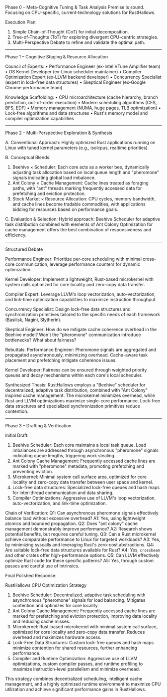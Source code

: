 Phase 0 – Meta-Cognitive Tuning & Task Analysis
Premise is sound. Focusing on CPU-specific, current-technology solutions for RustHallows.

Execution Plan:
1. Simple Chain-of-Thought (CoT) for initial decomposition.
2. Tree-of-Thoughts (ToT) for exploring divergent CPU-centric strategies.
3. Multi-Perspective Debate to refine and validate the optimal path.

--------------------------------------------------------------------

Phase 1 – Cognitive Staging & Resource Allocation

Council of Experts:
•  Performance Engineer (ex-Intel VTune Amplifier team)
•  OS Kernel Developer (ex-Linux scheduler maintainer)
•  Compiler Optimization Expert (ex-LLVM backend developer)
•  Concurrency Specialist (expert in lock-free data structures)
•  Skeptical Engineer (ex-Google Chrome performance team)

Knowledge Scaffolding:
•  CPU microarchitecture (cache hierarchy, branch prediction, out-of-order execution)
•  Modern scheduling algorithms (CFS, BFS, EDF)
•  Memory management (NUMA, huge pages, TLB optimization)
•  Lock-free algorithms and data structures
•  Rust's memory model and compiler optimization capabilities

--------------------------------------------------------------------

Phase 2 – Multi-Perspective Exploration & Synthesis

A. Conventional Approach:
Highly optimized Rust applications running on Linux with tuned kernel parameters (e.g., isolcpus, realtime priorities).

B. Conceptual Blends:
1. Beehive × Scheduler: Each core acts as a worker bee, dynamically adjusting task allocation based on local queue length and "pheromone" signals indicating global load imbalance.
2. Ant Colony × Cache Management: Cache lines treated as foraging paths, with "ant" threads marking frequently accessed data for prefetching and eviction protection.
3. Stock Market × Resource Allocation: CPU cycles, memory bandwidth, and cache lines become tradable commodities, with applications bidding for resources based on performance goals.

C. Evaluation & Selection:
Hybrid approach: Beehive Scheduler for adaptive task distribution combined with elements of Ant Colony Optimization for cache management offers the best combination of responsiveness and efficiency.

--------------------------------------------------------------------

Structured Debate

Performance Engineer: Prioritize per-core scheduling with minimal cross-core communication; leverage performance counters for dynamic optimization.

Kernel Developer: Implement a lightweight, Rust-based microkernel with system calls optimized for core locality and zero-copy data transfer.

Compiler Expert: Leverage LLVM's loop vectorization, auto-vectorization, and link-time optimization capabilities to maximize instruction throughput.

Concurrency Specialist: Design lock-free data structures and synchronization primitives tailored to the specific needs of each framework (Basilisk, Nagini, Slytherin).

Skeptical Engineer: How do we mitigate cache coherence overhead in the Beehive model? Won't the "pheromone" communication introduce bottlenecks? What about fairness?

Rebuttals:
Performance Engineer: Pheromone signals are aggregated and propagated asynchronously, minimizing overhead. Cache-aware task placement and prefetching mitigate coherence issues.

Kernel Developer: Fairness can be ensured through weighted priority queues and decay mechanisms within each core's local scheduler.

Synthesized Thesis:
RustHallows employs a "Beehive" scheduler for decentralized, adaptive task distribution, combined with "Ant Colony" inspired cache management.  The microkernel minimizes overhead, while Rust and LLVM optimizations maximize single-core performance. Lock-free data structures and specialized synchronization primitives reduce contention.

--------------------------------------------------------------------

Phase 3 – Drafting & Verification

Initial Draft:
1. Beehive Scheduler: Each core maintains a local task queue. Load imbalances are addressed through asynchronous "pheromone" signals indicating queue lengths, triggering work stealing.
2. Ant Colony Cache Management: Frequently accessed cache lines are marked with "pheromone" metadata, promoting prefetching and preventing eviction.
3. Microkernel: Minimal system call surface area, optimized for core locality and zero-copy data transfer between user space and kernel.
4.  Lock-free data structures: Specialized lock-free queues and hash maps for inter-thread communication and data sharing.
5. Compiler Optimizations: Aggressive use of LLVM's loop vectorization, auto-vectorization, and link-time optimization.

Chain of Verification:
Q1: Can asynchronous pheromone signals effectively balance load without excessive overhead?  A1: Yes, using lightweight atomics and bounded propagation.
Q2:  Does "ant colony" cache management demonstrably improve performance? A2: Research shows potential benefits, but requires careful tuning.
Q3: Can a Rust microkernel achieve comparable performance to Linux for targeted workloads? A3:  Yes, by minimizing syscalls and leveraging Rust's zero-cost abstractions.
Q4: Are suitable lock-free data structures available for Rust? A4: Yes, `crossbeam` and other crates offer high-performance options.
Q5:  Can LLVM effectively optimize Rust code for these specific patterns? A5: Yes, through custom passes and careful use of intrinsics.


Final Polished Response:

RustHallows CPU Optimization Strategy

1.  Beehive Scheduler: Decentralized, adaptive task scheduling with asynchronous "pheromone" signals for load balancing. Mitigates contention and optimizes for core locality.
2.  Ant Colony Cache Management: Frequently accessed cache lines are marked for prefetching and eviction protection, improving data locality and reducing cache misses.
3.  Microkernel:  Rust-based microkernel with minimal system call surface, optimized for core locality and zero-copy data transfer. Reduces overhead and maximizes hardware access.
4.  Lock-Free Data Structures: Custom lock-free queues and hash maps minimize contention for shared resources, further enhancing performance.
5. Compiler and Runtime Optimization: Aggressive use of LLVM optimizations, custom compiler passes, and runtime profiling to maximize instruction-level parallelism and minimize overhead.

This strategy combines decentralized scheduling, intelligent cache management, and a highly optimized runtime environment to maximize CPU utilization and achieve significant performance gains in RustHallows.
